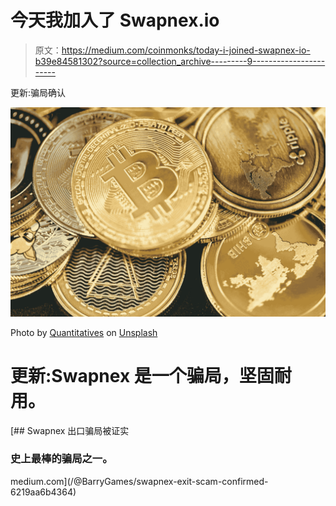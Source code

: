 # 今天我加入了 Swapnex.io

> 原文：<https://medium.com/coinmonks/today-i-joined-swapnex-io-b39e84581302?source=collection_archive---------9----------------------->

更新:骗局确认

![](img/cc2b5249b8284e705cecf4908bd66503.png)

Photo by [Quantitatives](https://unsplash.com/@quantitatives?utm_source=medium&utm_medium=referral) on [Unsplash](https://unsplash.com?utm_source=medium&utm_medium=referral)

# 更新:Swapnex 是一个骗局，坚固耐用。

[](/@BarryGames/swapnex-exit-scam-confirmed-6219aa6b4364) [## Swapnex 出口骗局被证实

### 史上最棒的骗局之一。

medium.com](/@BarryGames/swapnex-exit-scam-confirmed-6219aa6b4364)